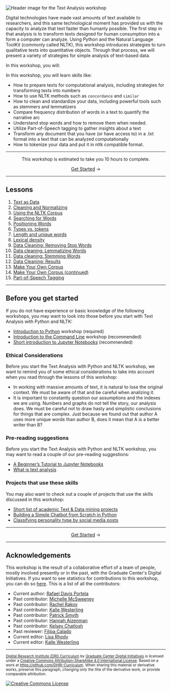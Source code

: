 ![Header image for the Text Analysis workshop](https://raw.githubusercontent.com/DHRI-Curriculum/text-analysis/v2.0/_django-meta/header%403x.png)


Digital technologies have made vast amounts of text available to researchers, and this same technological moment has provided us with the capacity to analyze that text faster than humanly possible. The first step in that analysis is to transform texts designed for human consumption into a form a computer can analyze. Using Python and the Natural Language ToolKit (commonly called NLTK), this workshop introduces strategies to turn qualitative texts into quantitative objects. Through that process, we will present a variety of strategies for simple analysis of text-based data.

In this workshop, you will:

In this workshop, you will learn skills like:

- How to prepare texts for computational analysis, including strategies for transforming texts into numbers
- How to use NLTK methods such as `concordance` and `similar`
- How to clean and standardize your data, including powerful tools such as stemmers and lemmatizers
- Compare frequency distribution of words in a text to quantify the narrative arc
- Understand stop words and how to remove them when needed.
- Utilize Part-of-Speech tagging to gather insights about a text
- Transform any document that you have (or have access to) in a .txt format into a text that can be analyzed computationally
- How to tokenize your data and put it in nltk compatible format.

---

<p align="center">This workshop is estimated to take you 10 hours to complete.</p><p align="center"><a href="sections/01-text-as-data.md">Get Started</a> →</p>

---

## Lessons

1. [Text as Data](sections/01-text-as-data.md)
2. [Cleaning and Normalizing](sections/02-cleaning-and-normalizing.md)
3. [Using the NLTK Corpus](sections/03-using-the-nltk-corpus.md)
4. [Searching for Words](sections/04-searching-for-words.md)
5. [Positioning Words](sections/05-positioning-words.md)
6. [Types vs. tokens](sections/06-types-vs.-tokens.md)
7. [Length and unique words](sections/07-length-and-unique-words.md)
8. [Lexical density](sections/08-lexical-density.md)
9. [Data Cleaning: Removing Stop Words](sections/09-data-cleaning-removing-stop-words.md)
10. [Data cleaning: Lemmatizing Words](sections/10-data-cleaning-lemmatizing-words.md)
11. [Data cleaning: Stemming Words](sections/11-data-cleaning-stemming-words.md)
12. [Data Cleaning: Results](sections/12-data-cleaning-results.md)
13. [Make Your Own Corpus](sections/13-make-your-own-corpus.md)
14. [Make Your Own Corpus (continued)](sections/14-make-your-own-corpus-(continued).md)
15. [Part-of-Speech Tagging](sections/15-part-of-speech-tagging.md)

---

## Before you get started

If you do not have experience or basic knowledge of the following workshops, you may want to look into those before you start with Text Analysis with Python and NLTK:

- [Introduction to Python](https://github.com/DHRI-Curriculum/python) workshop (required)
- [Introduction to the Command Line](https://github.com/DHRI-Curriculum/command-line) workshop (recommended)
- [Short introduction to Jupyter Notebooks](https://github.com/DHRI-Curriculum/insights/blob/v2.0/pages/jupyter-notebooks.md) (recommended)

### Ethical Considerations

Before you start the Text Analysis with Python and NLTK workshop, we want to remind you of some ethical considerations to take into account when you read through the lessons of this workshop:

- In working with massive amounts of text, it is natural to lose the original context. We must be aware of that and be careful when analizing it.
- It is important to constantly question our assumptions and the indexes we are using. Numbers and graphs do not tell the story, our analysis does. We must be careful not to draw hasty and simplistic conclusions for things that are complex. Just because we found out that author A uses more unique words than author B, does it mean that A is a better writer than B?

### Pre-reading suggestions

Before you start the Text Analysis with Python and NLTK workshop, you may want to read a couple of our pre-reading suggestions:

- [A Beginner’s Tutorial to Jupyter Notebooks](https://towardsdatascience.com/a-beginners-tutorial-to-jupyter-notebooks-1b2f8705888a)
- [What is text analysis](https://www.scribbr.com/methodology/textual-analysis/)

### Projects that use these skills

You may also want to check out a couple of projects that use the skills discussed in this workshop:

- [Short list of academic Text & Data mining projects](https://libguides.bc.edu/textdatamining/projects)
- [Building a Simple Chatbot from Scratch in Python](https://github.com/parulnith/Building-a-Simple-Chatbot-in-Python-using-NLTK)
- [Classifying personality type by social media posts](https://github.com/TGDivy/MBTI-Personality-Classifier)

---

<p align="center"><a href="sections/01-text-as-data.md">Get Started</a> →</p>

---

## Acknowledgements

This workshop is the result of a collaborative effort of a team of people, mostly involved presently or in the past, with the Graduate Center's Digital Initiatives. If you want to see statistics for contributions to this workshop, you can do so [here](graphs/contributors). This is a list of all the contributors:

- Current author: [Rafael Davis Portela](https://github.com/rafadavis)
- Past contributor: [Michelle McSweeney](https://github.com/michellejm)
- Past contributor: [Rachel Rakov](https://github.com/rachelrakov)
- Past contributor: [Kalle Westerling](https://github.com/kallewesterling)
- Past contributor: [Patrick Smyth](https://github.com/smythp)
- Past contributor: [Hannah Aizenman](https://github.com/story645)
- Past contributor: [Kelsey Chatlosh](https://github.com/kchatlosh)
- Past reviewer: [Filipa Calado](https://github.com/gofilipa)
- Current editor: [Lisa Rhody](https://github.com/lmrhody)
- Current editor: [Kalle Westerling](https://github.com/kallewesterling)

---

<sub>[Digital Research Institute (DRI) Curriculum](http://purl.org/dc/terms/) by [Graduate Center Digital Initiatives](https://gcdi.commons.gc.cuny.edu/) is licensed under a [Creative Commons Attribution-ShareAlike 4.0 International License](http://creativecommons.org/licenses/by-sa/4.0/). Based on a work at <https://github.com/DHRI-Curriculum>. When sharing this material or derivative works, preserve this paragraph, changing only the title of the derivative work, or provide comparable attribution.</sub>

[![Creative Commons License](https://i.creativecommons.org/l/by-sa/4.0/88x31.png)](http://creativecommons.org/licenses/by-sa/4.0/)
